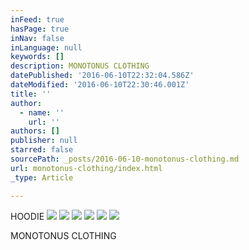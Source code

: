 ```yaml
---
inFeed: true
hasPage: true
inNav: false
inLanguage: null
keywords: []
description: MONOTONUS CLOTHING
datePublished: '2016-06-10T22:32:04.586Z'
dateModified: '2016-06-10T22:30:46.001Z'
title: ''
author:
  - name: ''
    url: ''
authors: []
publisher: null
starred: false
sourcePath: _posts/2016-06-10-monotonus-clothing.md
url: monotonus-clothing/index.html
_type: Article

---
```

HOODIE
![](https://the-grid-user-content.s3-us-west-2.amazonaws.com/78d857f1-d8c4-4bd3-9d30-5bef037c270a.jpg)
![](https://the-grid-user-content.s3-us-west-2.amazonaws.com/04229973-cc2b-49b8-bd16-a487de963521.jpg)
![](https://the-grid-user-content.s3-us-west-2.amazonaws.com/21833a96-0962-4ad1-a88f-09e9ac01710c.jpg)
![](https://the-grid-user-content.s3-us-west-2.amazonaws.com/ce5b4adb-37de-4f8e-9758-afb890fd1f5b.jpg)
![](https://the-grid-user-content.s3-us-west-2.amazonaws.com/538dfd6c-e14b-41ce-91dc-3ba967156ee6.jpg)
![](https://the-grid-user-content.s3-us-west-2.amazonaws.com/51e88773-ff4b-4868-ace8-d68a5f357d1a.jpg)

MONOTONUS CLOTHING
